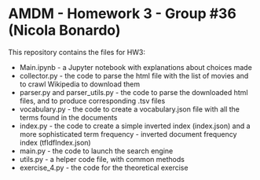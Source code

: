 # AMDM - Homework 3 - Group #36 (Nicola Bonardo)

This repository contains the files for HW3:
* Main.ipynb - a Jupyter notebook with explanations about choices made
* collector.py - the code to parse the html file with the list of movies and to crawl Wikipedia to download them
* parser.py and parser_utils.py - the code to parse the downloaded html files, and to produce corresponding .tsv files
* vocabulary.py - the code to create a vocabulary.json file with all the terms found in the documents
* index.py - the code to create a simple inverted index (index.json) and a more sophisticated term frequency - inverted document frequency index (tfIdfIndex.json)
* main.py - the code to launch the search engine
* utils.py - a helper code file, with common methods
* exercise_4.py - the code for the theoretical exercise

